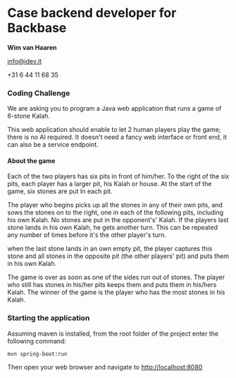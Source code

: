 # Case backend developer for Backbase

**Wim van Haaren**

info@jdev.it

+31 6 44 11 68 35


### Coding Challenge

We are asking you to program a Java web application that runs a game of 6-stone Kalah.

This web application should enable to let 2 human players play the game; there is no AI required. It doesn't need a fancy web interface or front end, it can also be a service endpoint.
 

#### About the game

Each of the two players has six pits in front of him/her. To the right of the six pits, each player has a larger pit, his Kalah or house. At the start of the game, six stones are put In each pit.
 
The player who begins picks up all the stones in any of their own pits, and sows the stones on to the right, one in each of the following pits, including his own Kalah. No stones are put in the opponent's' Kalah. If the players last stone lands in his own Kalah, he gets another turn. This can be repeated any number of times before it's the other player's turn.
 
when the last stone lands in an own empty pit, the player captures this stone and all stones in the opposite pit (the other players' pit) and puts them in his own Kalah.

The game is over as soon as one of the sides run out of stones. The player who still has stones in his/her pits keeps them and puts them in his/hers Kalah. The winner of the game is the player who has the most stones in his Kalah.


### Starting the application

Assuming maven is installed, from the root folder of the project enter the following command:

```
mvn spring-boot:run
```

Then open your web browser and navigate to <http://localhost:8080>

